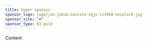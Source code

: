 ```yaml
---
title: Super sponsor
sponsor_logo: logo/jan-jakub-nanista-xqjo-lx39b4-unsplash.jpg
sponsor_site: "#"
sponsor_type: 01_gold
---
```

Content